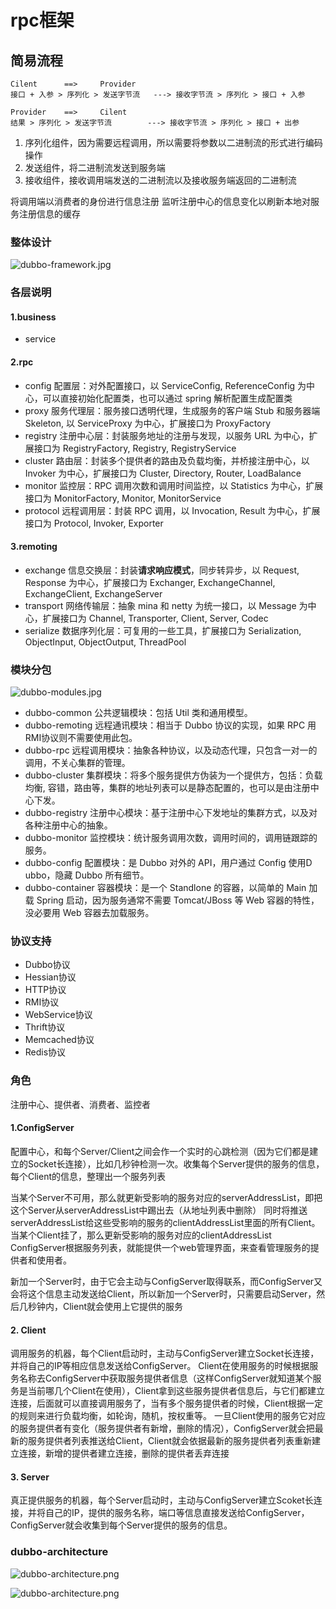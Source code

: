 # rpc框架

## 简易流程

	Cilent		==> 	Provider
	接口 + 入参 > 序列化 > 发送字节流	---> 接收字节流 > 序列化 > 接口 + 入参

	Provider	==> 	Cilent
	结果 > 序列化 > 发送字节流		---> 接收字节流 > 序列化 > 接口 + 出参

1.	序列化组件，因为需要远程调用，所以需要将参数以二进制流的形式进行编码操作
2.	发送组件，将二进制流发送到服务端
3.	接收组件，接收调用端发送的二进制流以及接收服务端返回的二进制流

将调用端以消费者的身份进行信息注册
监听注册中心的信息变化以刷新本地对服务注册信息的缓存

### 整体设计

![dubbo-framework.jpg](../img/dubbo-framework.jpg) 

### 各层说明

#### 1.business
*	service

#### 2.rpc
*	config      配置层：对外配置接口，以 ServiceConfig, ReferenceConfig 为中心，可以直接初始化配置类，也可以通过 spring 解析配置生成配置类
*	proxy       服务代理层：服务接口透明代理，生成服务的客户端 Stub 和服务器端 Skeleton, 以 ServiceProxy 为中心，扩展接口为 ProxyFactory
*	registry    注册中心层：封装服务地址的注册与发现，以服务 URL 为中心，扩展接口为 RegistryFactory, Registry, RegistryService
*	cluster     路由层：封装多个提供者的路由及负载均衡，并桥接注册中心，以 Invoker 为中心，扩展接口为 Cluster, Directory, Router, LoadBalance
*	monitor     监控层：RPC 调用次数和调用时间监控，以 Statistics 为中心，扩展接口为 MonitorFactory, Monitor, MonitorService
*	protocol    远程调用层：封装 RPC 调用，以 Invocation, Result 为中心，扩展接口为 Protocol, Invoker, Exporter

#### 3.remoting
*	exchange    信息交换层：封装**请求响应模式**，同步转异步，以 Request, Response 为中心，扩展接口为 Exchanger, ExchangeChannel, ExchangeClient, ExchangeServer
*	transport   网络传输层：抽象 mina 和 netty 为统一接口，以 Message 为中心，扩展接口为 Channel, Transporter, Client, Server, Codec
*	serialize   数据序列化层：可复用的一些工具，扩展接口为 Serialization, ObjectInput, ObjectOutput, ThreadPool


### 模块分包

![dubbo-modules.jpg](../img/dubbo-modules.jpg) 

*	dubbo-common    公共逻辑模块：包括 Util 类和通用模型。
*	dubbo-remoting  远程通讯模块：相当于 Dubbo 协议的实现，如果 RPC 用 RMI协议则不需要使用此包。
*	dubbo-rpc       远程调用模块：抽象各种协议，以及动态代理，只包含一对一的调用，不关心集群的管理。
*	dubbo-cluster   集群模块：将多个服务提供方伪装为一个提供方，包括：负载均衡, 容错，路由等，集群的地址列表可以是静态配置的，也可以是由注册中心下发。
*	dubbo-registry  注册中心模块：基于注册中心下发地址的集群方式，以及对各种注册中心的抽象。
*	dubbo-monitor   监控模块：统计服务调用次数，调用时间的，调用链跟踪的服务。
*	dubbo-config    配置模块：是 Dubbo 对外的 API，用户通过 Config 使用D ubbo，隐藏 Dubbo 所有细节。
*	dubbo-container 容器模块：是一个 Standlone 的容器，以简单的 Main 加载 Spring 启动，因为服务通常不需要 Tomcat/JBoss 等 Web 容器的特性，没必要用 Web 容器去加载服务。

### 协议支持

* Dubbo协议
* Hessian协议
* HTTP协议
* RMI协议
* WebService协议
* Thrift协议
* Memcached协议
* Redis协议

### 角色

注册中心、提供者、消费者、监控者

#### 1.ConfigServer
配置中心，和每个Server/Client之间会作一个实时的心跳检测（因为它们都是建立的Socket长连接），比如几秒钟检测一次。收集每个Server提供的服务的信息，每个Client的信息，整理出一个服务列表

当某个Server不可用，那么就更新受影响的服务对应的serverAddressList，即把这个Server从serverAddressList中踢出去（从地址列表中删除）
同时将推送serverAddressList给这些受影响的服务的clientAddressList里面的所有Client。
当某个Client挂了，那么更新受影响的服务对应的clientAddressList
ConfigServer根据服务列表，就能提供一个web管理界面，来查看管理服务的提供者和使用者。

新加一个Server时，由于它会主动与ConfigServer取得联系，而ConfigServer又会将这个信息主动发送给Client，所以新加一个Server时，只需要启动Server，然后几秒钟内，Client就会使用上它提供的服务

#### 2. Client
调用服务的机器，每个Client启动时，主动与ConfigServer建立Socket长连接，并将自己的IP等相应信息发送给ConfigServer。
Client在使用服务的时候根据服务名称去ConfigServer中获取服务提供者信息（这样ConfigServer就知道某个服务是当前哪几个Client在使用），Client拿到这些服务提供者信息后，与它们都建立连接，后面就可以直接调用服务了，当有多个服务提供者的时候，Client根据一定的规则来进行负载均衡，如轮询，随机，按权重等。
一旦Client使用的服务它对应的服务提供者有变化（服务提供者有新增，删除的情况），ConfigServer就会把最新的服务提供者列表推送给Client，Client就会依据最新的服务提供者列表重新建立连接，新增的提供者建立连接，删除的提供者丢弃连接

#### 3. Server
真正提供服务的机器，每个Server启动时，主动与ConfigServer建立Scoket长连接，并将自己的IP，提供的服务名称，端口等信息直接发送给ConfigServer，ConfigServer就会收集到每个Server提供的服务的信息。

### dubbo-architecture

![dubbo-architecture.png](../img/dubbo-architecture.png) 

![dubbo-architecture.png](../img/dubbo-architecture-00.png) 
